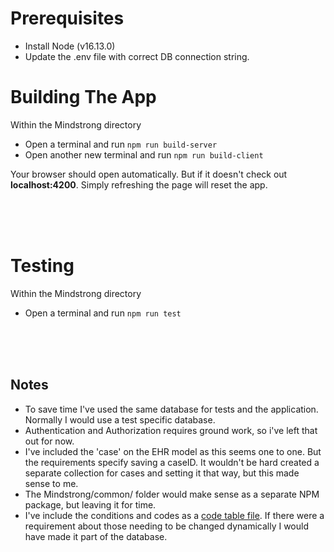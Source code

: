
# Prerequisites
- Install Node (v16.13.0)
- Update the .env file with correct DB connection string.

# Building The App
Within the Mindstrong directory
- Open a terminal and run `npm run build-server`
- Open another new terminal and run `npm run build-client`

Your browser should open automatically. But if it doesn't check out **localhost:4200**.
Simply refreshing the page will reset the app.

<br/>
<br/>
<br/>

# Testing
Within the Mindstrong directory
- Open a terminal and run `npm run test`

<br/>
<br/>
<br/>

## Notes
- To save time I've used the same database for tests and the application. Normally I would use a test specific database.
- Authentication and Authorization requires ground work, so i've left that out for now.
- I've included the 'case' on the EHR model as this seems one to one. But the requirements specify saving a caseID. It wouldn't be hard created a separate collection for cases and setting it that way, but this made sense to me.
- The Mindstrong/common/ folder would make sense as a separate NPM package, but leaving it for time.
- I've include the conditions and codes as a [code table file](./common/constants/conditions.ts).  If there were a requirement about those needing to be changed dynamically I would have made it part of the database. 